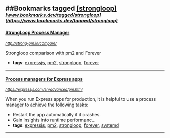 ##Bookmarks tagged [[strongloop]](https://www.bookmarks.dev?q=[strongloop])
_<sup><sup>[www.bookmarks.dev/tagged/strongloop](https://www.bookmarks.dev/tagged/strongloop)</sup></sup>_
---
#### [StrongLoop Process Manager](http://strong-pm.io/compare/)
_<sup>http://strong-pm.io/compare/</sup>_

Strongloop comparison with pm2 and Forever
* **tags**: [expressjs](../tagged/expressjs.md), [pm2](../tagged/pm2.md), [strongloop](../tagged/strongloop.md), [forever](../tagged/forever.md)
---
#### [Process managers for Express apps](https://expressjs.com/en/advanced/pm.html)
_<sup>https://expressjs.com/en/advanced/pm.html</sup>_

When you run Express apps for production, it is helpful to use a process manager to achieve the following tasks:

* Restart the app automatically if it crashes.
* Gain insights into runtime performanc...
* **tags**: [expressjs](../tagged/expressjs.md), [pm2](../tagged/pm2.md), [strongloop](../tagged/strongloop.md), [forever](../tagged/forever.md), [systemd](../tagged/systemd.md)
---
